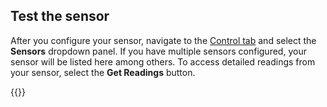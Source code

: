 ## Test the sensor

After you configure your sensor, navigate to the [Control tab](/fleet/robots/#control) and select the **Sensors** dropdown panel.
If you have multiple sensors configured, your sensor will be listed here among others.
To access detailed readings from your sensor, select the **Get Readings** button.

{{<imgproc src="/build/configure/components/sensor/sensor-control-tab.png" resize="800x" declaredimensions=true alt="The sensor component in the control tab">}}
